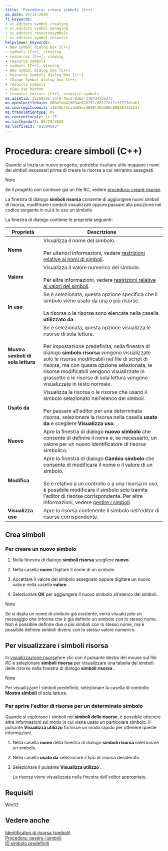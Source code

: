 ```yaml
---
title: 'Procedura: creare simboli (C++)'
ms.date: 02/14/2019
f1_keywords:
- vc.editors.symbol.creating
- vc.editors.symbol.managing
- vc.editors.resourcesymbols
- vc.editors.symbol.resource
helpviewer_keywords:
- New Symbol dialog box [C++]
- symbols [C++], creating
- resources [C++], viewing
- resource symbols
- symbols [C++], viewing
- New Symbol dialog box [C++]
- Resource Symbols dialog box [C++]
- Change Symbol dialog box [C++]
- resource symbols
- View Use button
- resource editors [C++], resource symbols
ms.assetid: 35168d31-3af6-4ecd-9362-3707d47b53f3
ms.openlocfilehash: 008d2ab420034e628251c08222bf2e9f723deab1
ms.sourcegitcommit: a1676bf6caae05ecd698f26ed80c08828722b237
ms.translationtype: MT
ms.contentlocale: it-IT
ms.lasthandoff: 09/29/2020
ms.locfileid: "91504503"
---
```

# <a name="how-to-create-symbols-c"></a>Procedura: creare simboli (C++)

Quando si inizia un nuovo progetto, potrebbe risultare utile mappare i nomi dei simboli necessari prima di creare le risorse a cui verranno assegnati.

> [!NOTE]
> Se il progetto non contiene già un file RC, vedere [procedura: creare risorse](../windows/how-to-create-a-resource-script-file.md).

La finestra di dialogo **simboli risorsa** consente di aggiungere nuovi simboli di risorsa, modificare i simboli visualizzati oppure passare alla posizione nel codice sorgente in cui è in uso un simbolo.

La finestra di dialogo contiene le proprietà seguenti:

|Proprietà|Descrizione|
|--------------------------|------------------------------------------|
|**Nome**|Visualizza il nome del simbolo.<br/><br/>Per ulteriori informazioni, vedere [restrizioni relative ai nomi di simboli](./changing-a-symbol-or-symbol-name-id.md).|
|**Valore**|Visualizza il valore numerico del simbolo.<br/><br/>Per altre informazioni, vedere [restrizioni relative ai valori dei simboli](./changing-a-symbol-or-symbol-name-id.md).|
|**In uso**|Se è selezionata, questa opzione specifica che il simbolo viene usato da una o più risorse.<br/><br/>La risorsa o le risorse sono elencate nella casella **utilizzato da** .|
|**Mostra simboli di sola lettura**|Se è selezionata, questa opzione visualizza le risorse di sola lettura.<br/><br/>Per impostazione predefinita, nella finestra di dialogo **simbolo risorsa** vengono visualizzate solo le risorse modificabili nel file di script di risorsa, ma con questa opzione selezionata, le risorse modificabili vengono visualizzate in grassetto e le risorse di sola lettura vengono visualizzate in testo normale.|
|**Usato da**|Visualizza la risorsa o le risorse che usano il simbolo selezionato nell'elenco dei simboli.<br/><br/>Per passare all'editor per una determinata risorsa, selezionare la risorsa nella casella **usato da** e scegliere **Visualizza uso**.|
|**Nuovo**|Apre la finestra di dialogo **nuovo simbolo** che consente di definire il nome e, se necessario, un valore per un nuovo identificatore di risorsa simbolico.|
|**Modifica**|Apre la finestra di dialogo **Cambia simbolo** che consente di modificare il nome o il valore di un simbolo.<br/><br/>Se è relativo a un controllo o a una risorsa in uso, è possibile modificare il simbolo solo tramite l'editor di risorse corrispondente. Per altre informazioni, vedere [gestire i simboli](./changing-a-symbol-or-symbol-name-id.md).|
|**Visualizza uso**|Apre la risorsa contenente il simbolo nell'editor di risorse corrispondente.|

## <a name="create-symbols"></a>Crea simboli

### <a name="to-create-a-new-symbol"></a>Per creare un nuovo simbolo

1. Nella finestra di dialogo **simboli risorsa** scegliere **nuovo**.

1. Nella casella **nome** Digitare il nome di un simbolo.

1. Accettare il valore del simbolo assegnato oppure digitare un nuovo valore nella casella **valore** .

1. Selezionare **OK** per aggiungere il nuovo simbolo all'elenco dei simboli.

> [!NOTE]
> Se si digita un nome di simbolo già esistente, verrà visualizzato un messaggio che informa che è già definito un simbolo con lo stesso nome. Non è possibile definire due o più simboli con lo stesso nome, ma è possibile definire simboli diversi con lo stesso valore numerico.

## <a name="to-view-resource-symbols"></a>Per visualizzare i simboli risorsa

In [visualizzazione risorse](how-to-create-a-resource-script-file.md#create-resources)fare clic con il pulsante destro del mouse sul file *RC* e selezionare **simboli risorsa** per visualizzare una tabella dei simboli delle risorse nella finestra di dialogo **simboli risorsa** .

> [!NOTE]
> Per visualizzare i simboli predefiniti, selezionare la casella di controllo **Mostra simboli** di sola lettura.

### <a name="to-open-the-resource-editor-for-a-given-symbol"></a>Per aprire l'editor di risorse per un determinato simbolo

Quando si esplorano i simboli nei **simboli delle risorse**, è possibile ottenere altre informazioni sul modo in cui viene usato un particolare simbolo. Il pulsante **Visualizza utilizzo** fornisce un modo rapido per ottenere queste informazioni.

1. Nella casella **nome** della finestra di dialogo **simboli risorsa** selezionare un simbolo.

1. Nella casella **usato da** selezionare il tipo di risorsa desiderato.

1. Selezionare il pulsante **Visualizza utilizzo** .

   La risorsa viene visualizzata nella finestra dell'editor appropriato.

## <a name="requirements"></a>Requisiti

Win32

## <a name="see-also"></a>Vedere anche

[Identificatori di risorsa (simboli)](../windows/symbols-resource-identifiers.md)<br/>
[Procedura: gestire i simboli](../windows/changing-a-symbol-or-symbol-name-id.md)<br/>
[ID simbolo predefiniti](../windows/predefined-symbol-ids.md)<br/>
